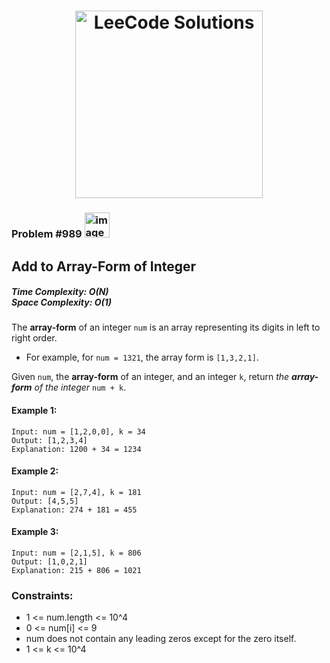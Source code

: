 <h1 align="center"><a href="https://www.linkedin.com/in/antriksh1305/"><img src="https://camo.githubusercontent.com/1eca2365da012b44816f2402011dc3ba78cefbe78228b22d60161a898d015b67/68747470733a2f2f6d69726f2e6d656469756d2e636f6d2f6d61782f313230302f312a4c75723972724a49547346526e7549595552596b53672e6a706567" alt="LeeCode Solutions" width="300"></a>
</h1>

<h3>Problem #989 <img width="40" alt="image" src="https://user-images.githubusercontent.com/100402656/215524434-d1db6ad6-5b3f-4bbe-b6cd-42dbf75cf387.png">
</h3>

## Add to Array-Form of Integer

<h5>Time Complexity: <b>O(N)</b> <br>Space Complexity: <b>O(1)</b></h5>

The <b>array-form</b> of an integer ```num``` is an array representing its digits in left to right order.

- For example, for ```num = 1321```, the array form is ```[1,3,2,1]```.

Given ```num```, the <b>array-form</b> of an integer, and an integer ```k```, return <i>the <b>array-form</b> of the integer</i> ```num + k```.

#### Example 1:
```
Input: num = [1,2,0,0], k = 34
Output: [1,2,3,4]
Explanation: 1200 + 34 = 1234
```

#### Example 2:
```
Input: num = [2,7,4], k = 181
Output: [4,5,5]
Explanation: 274 + 181 = 455
```
#### Example 3:
```
Input: num = [2,1,5], k = 806
Output: [1,0,2,1]
Explanation: 215 + 806 = 1021
```

### Constraints:
- 1 <= num.length <= 10^4
- 0 <= num[i] <= 9
- num does not contain any leading zeros except for the zero itself.
- 1 <= k <= 10^4
